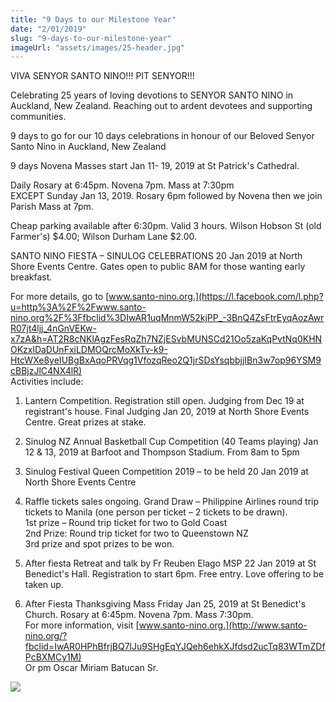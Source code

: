```yaml
---
title: "9 Days to our Milestone Year"
date: "2/01/2019"
slug: "9-days-to-our-milestone-year"
imageUrl: "assets/images/25-header.jpg"
---
```


VIVA SENYOR SANTO NINO!!! PIT SENYOR!!!

Celebrating 25 years of loving devotions to SENYOR SANTO NINO in Auckland, New Zealand. Reaching out to ardent devotees and supporting communities.

9 days to go for our 10 days celebrations in honour of our Beloved Senyor Santo Nino in Auckland, New Zealand

9 days Novena Masses start Jan 11- 19, 2019 at St Patrick's Cathedral.

Daily Rosary at 6:45pm. Novena 7pm. Mass at 7:30pm  
EXCEPT Sunday Jan 13, 2019. Rosary 6pm followed by Novena then we join Parish Mass at 7pm.

Cheap parking available after 6:30pm. Valid 3 hours. Wilson Hobson St (old Farmer's) $4.00; Wilson Durham Lane $2.00.

SANTO NINO FIESTA – SINULOG CELEBRATIONS 20 Jan 2019 at North Shore Events Centre. Gates open to public 8AM for those wanting early breakfast.

For more details, go to [www.santo-nino.org.](https://l.facebook.com/l.php?u=http%3A%2F%2Fwww.santo-nino.org%2F%3Ffbclid%3DIwAR1uqMnmW52kjPP_-3BnQ4ZsFtrEyqAozAwrR07jt4ljj_4nGnVEKw-x7zA&h=AT2R8cNKlAgzFesRqZh7NZjESvbMUNSCd21Oo5zaKqPvtNq0KHNOKzxlDaDUnFxiLDMOQrcMoXkTv-k9-HtcWXe8yeIUBgBxAqoPRVqg1VfozqReo2Q1jrSDsYsqbbjjIBn3w7op96YSM9cBBjzJlC4NX4lR)  
Activities include:  
1) Lantern Competition. Registration still open. Judging from Dec 19 at registrant's house. Final Judging Jan 20, 2019 at North Shore Events Centre. Great prizes at stake.

2) Sinulog NZ Annual Basketball Cup Competition (40 Teams playing) Jan 12 & 13, 2019 at Barfoot and Thompson Stadium. From 8am to 5pm

3) Sinulog Festival Queen Competition 2019 – to be held 20 Jan 2019 at North Shore Events Centre

4) Raffle tickets sales ongoing. Grand Draw – Philippine Airlines round trip tickets to Manila (one person per ticket – 2 tickets to be drawn).  
1st prize – Round trip ticket for two to Gold Coast  
2nd Prize: Round trip ticket for two to Queenstown NZ  
3rd prize and spot prizes to be won.

5) After fiesta Retreat and talk by Fr Reuben Elago MSP 22 Jan 2019 at St Benedict's Hall. Registration to start 6pm. Free entry. Love offering to be taken up.

6) After Fiesta Thanksgiving Mass Friday Jan 25, 2019 at St Benedict's Church. Rosary at 6:45pm. Novena 7pm. Mass 7:30pm.  
For more information, visit [www.santo-nino.org.](http://www.santo-nino.org/?fbclid=IwAR0HPhBfrjBQ7lJu9SHgEqYJQeh6ehkXJfdsd2ucTq83WTmZDfPcBXMCy1M)  
Or pm Oscar Miriam Batucan Sr.

![](https://i0.wp.com/santonino-nz.org/wp-content/uploads/2019/01/25-header.jpg?resize=960%2C459)